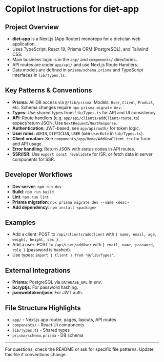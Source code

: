 # Copilot Instructions for diet-app

## Project Overview
- **diet-app** is a Next.js (App Router) monorepo for a dietician web application.
- Uses TypeScript, React 19, Prisma ORM (PostgreSQL), and Tailwind CSS.
- Main business logic is in the `app/` and `components/` directories.
- API routes are under `app/api/` and use Next.js Route Handlers.
- Data models are defined in `prisma/schema.prisma` and TypeScript interfaces in `lib/Types.ts`.

## Key Patterns & Conventions
- **Prisma**: All DB access via `@/lib/prisma`. Models: `User`, `Client`, `Product`, etc. Schema changes require `npx prisma migrate dev`.
- **Types**: Use shared types from `lib/Types.ts` for API and UI consistency.
- **API**: Route handlers (e.g. `app/api/clients/addClient/route.ts`) expect/return JSON. Use `NextRequest`/`NextResponse`.
- **Authentication**: JWT-based, see `app/api/auth/` for token logic.
- **User roles**: `ADMIN`, `DIETICIAN`, `USER` (see `UserRole` in `lib/Types.ts`).
- **Client creation**: See `components/app/Home/AddNewClient.tsx` for form and API usage.
- **Error handling**: Return JSON with status codes in API routes.
- **SSR/ISR**: Use `export const revalidate` for ISR, or fetch data in server components for SSR.

## Developer Workflows
- **Dev server**: `npm run dev`
- **Build**: `npm run build`
- **Lint**: `npm run lint`
- **Prisma migration**: `npx prisma migrate dev --name <desc>`
- **Add dependency**: `npm install <package>`

## Examples
- Add a client: POST to `/api/clients/addClient` with `{ name, email, age, weight, height, sex }`.
- Add a user: POST to `/api/user/addUser` with `{ email, name, password, role }` (password is hashed).
- Use types: `import { Client } from "@/lib/Types"`.

## External Integrations
- **Prisma**: PostgreSQL via `DATABASE_URL` in env.
- **bcryptjs**: For password hashing.
- **jsonwebtoken/jose**: For JWT auth.

## File Structure Highlights
- `app/` - Next.js app router, pages, layouts, API routes
- `components/` - React UI components
- `lib/Types.ts` - Shared types
- `prisma/schema.prisma` - DB schema

---
For questions, check the README or ask for specific file patterns. Update this file if conventions change.
